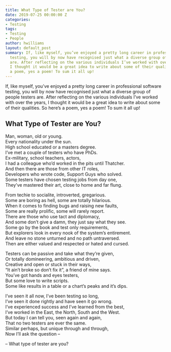 ```yaml
---
title: What Type of Tester are You?
date: 2019-07-25 00:00:00 Z
categories:
- Testing
tags:
- Testing
- People
author: hwilliams
layout: default_post
summary: If, like myself, you’ve enjoyed a pretty long career in professional software
  testing, you will by now have recognised just what a diverse group of people testers
  are. After reflecting on the various individuals I’ve worked with over the years,
  I thought it would be a great idea to write about some of their qualities. So here’s
  a poem, yes a poem! To sum it all up!
---
```


If, like myself, you’ve enjoyed a pretty long career in professional software testing, you will by now have recognised just what a diverse group of people testers are. After reflecting on the various individuals I’ve worked with over the years, I thought it would be a great idea to write about some of their qualities. So here’s a poem, yes a poem! To sum it all up!

## What Type of Tester are You?
Man, woman, old or young.  
Every nationality under the sun.  
High school educated or a masters degree.  
I’ve met a couple of testers who have PhDs.  
Ex-military, school teachers, actors,  
I had a colleague who’d worked in the pits until Thatcher.  
And then there are those from other IT roles,  
Developers who wrote code, Support Guys who solved.  
Some testers have chosen testing jobs from day one,  
They’ve mastered their art, close to home and far flung.

From techie to socialite, introverted, gregarious.  
Some are boring as hell, some are totally hilarious.  
When it comes to finding bugs and raising new faults,  
Some are really prolific, some will rarely report.  
There are those who use tact and diplomacy,  
And some don’t give a damn, they just say what they see.  
Some go by the book and test only requirements,  
But explorers look in every nook of the system’s entirement.  
And leave no stone unturned and no path untraversed.  
Then are either valued and respected or hated and cursed.  

Testers can be passive and take what they’re given,  
Or totally domineering, ambitious and driven,  
Creative and open or stuck in their ways,  
“It ain’t broke so don’t fix it”, a friend of mine says.  
You’ve got hands and eyes testers,  
But some love to write scripts.  
Some like results in a table or a chart’s peaks and it’s dips.  

I’ve seen it all now, I’ve been testing so long,  
I’ve seen it done rightly and have seen it go wrong.  
I’ve experienced success and I’ve learned from the best,  
I’ve worked in the East, the North, South and the West.  
But today I can tell you, seen again and again,  
That no two testers are ever the same.  
Similar perhaps, but unique through and through,  
Now I’ll ask the question –  

– What type of tester are you?
